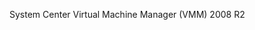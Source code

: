 <Token xmlns:xlink="http://www.w3.org/1999/xlink">System Center Virtual Machine Manager (VMM) 2008 R2</Token>